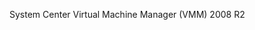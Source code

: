 <Token xmlns:xlink="http://www.w3.org/1999/xlink">System Center Virtual Machine Manager (VMM) 2008 R2</Token>